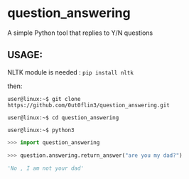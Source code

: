 # question_answering
A simple Python tool that replies to Y/N questions

## USAGE:

NLTK module is needed : `pip install nltk`

then:


```console
user@linux:~$ git clone https://github.com/0ut0flin3/question_answering.git

user@linux:~$ cd question_answering

user@linux:~$ python3
```
```python
>>> import question_answering

>>> question.answering.return_answer("are you my dad?")

'No , I am not your dad'
```





